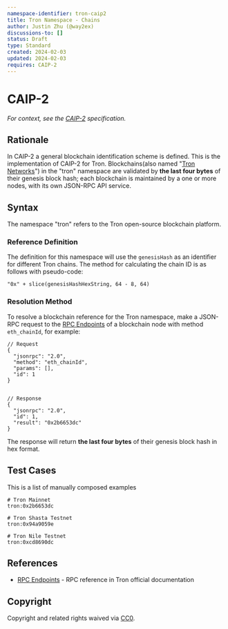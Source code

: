 ```yaml
---
namespace-identifier: tron-caip2
title: Tron Namespace - Chains
author: Justin Zhu (@way2ex)
discussions-to: []
status: Draft
type: Standard
created: 2024-02-03
updated: 2024-02-03
requires: CAIP-2
---
```


# CAIP-2

_For context, see the [CAIP-2][] specification._

## Rationale

In CAIP-2 a general blockchain identification scheme is defined. This is the
implementation of CAIP-2 for Tron. Blockchains(also named "[Tron Networks][]") in the "tron" namespace are validated by **the last four bytes** of their genesis block hash; each blockchain is maintained by a one or more nodes, with its own JSON-RPC API service.

## Syntax

The namespace "tron" refers to the Tron open-source blockchain platform.

### Reference Definition

The definition for this namespace will use the `genesisHash` as an identifier
for different Tron chains. The method for calculating the chain ID is as
follows with pseudo-code:

```
"0x" + slice(genesisHashHexString, 64 - 8, 64)
```

### Resolution Method

To resolve a blockchain reference for the Tron namespace, make a JSON-RPC
request to the [RPC Endpoints][] of a blockchain node with method
`eth_chainId`, for example:

```jsonc
// Request
{
  "jsonrpc": "2.0",
  "method": "eth_chainId",
  "params": [],
  "id": 1
}


// Response
{
  "jsonrpc": "2.0",
  "id": 1,
  "result": "0x2b6653dc"
}
```

The response will return **the last four bytes** of their genesis block hash in hex format.

## Test Cases

This is a list of manually composed examples

```
# Tron Mainnet
tron:0x2b6653dc

# Tron Shasta Testnet
tron:0x94a9059e

# Tron Nile Testnet
tron:0xcd8690dc

```

## References

- [RPC Endpoints][] - RPC reference in Tron official documentation

[CAIP-2]: https://github.com/ChainAgnostic/CAIPs/blob/master/CAIPs/caip-2.md
[Tron Networks]: https://developers.tron.network/docs/networks
[RPC Endpoints]: https://developers.tron.network/reference/json-rpc-api-overview

## Copyright

Copyright and related rights waived via [CC0](https://creativecommons.org/publicdomain/zero/1.0/).
